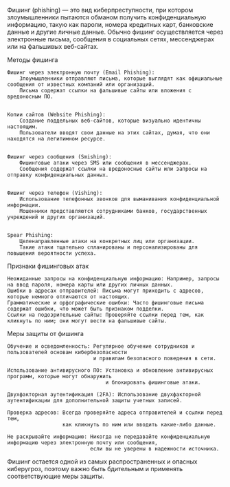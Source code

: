 Фишинг (phishing) — это вид киберпреступности, при котором злоумышленники пытаются обманом получить 
конфиденциальную информацию, такую как пароли, номера кредитных карт, банковские данные и другие личные данные. 
Обычно фишинг осуществляется через электронные письма, сообщения в социальных сетях, мессенджерах или на фальшивых веб-сайтах.

Методы фишинга

    Фишинг через электронную почту (Email Phishing):
        Злоумышленники отправляют письма, которые выглядят как официальные сообщения от известных компаний или организаций.
        Письма содержат ссылки на фальшивые сайты или вложения с вредоносным ПО.


    Копии сайтов (Website Phishing):
        Создание поддельных веб-сайтов, которые визуально идентичны настоящим.
        Пользователи вводят свои данные на этих сайтах, думая, что они находятся на легитимном ресурсе.


    Фишинг через сообщения (Smishing):
        Фишинговые атаки через SMS или сообщения в мессенджерах.
        Сообщения содержат ссылки на вредоносные сайты или запросы на отправку конфиденциальных данных.


    Фишинг через телефон (Vishing):
        Использование телефонных звонков для выманивания конфиденциальной информации.
        Мошенники представляются сотрудниками банков, государственных учреждений и других организаций.


    Spear Phishing:
        Целенаправленные атаки на конкретных лиц или организации.
        Такие атаки тщательно спланированы и персонализированы для повышения вероятности успеха.



Признаки фишинговых атак

    Неожиданные запросы на конфиденциальную информацию: Например, запросы на ввод пароля, номера карты или других личных данных.
    Ошибки в адресах отправителей: Письма могут приходить с адресов, которые немного отличаются от настоящих.
    Грамматические и орфографические ошибки: Часто фишинговые письма содержат ошибки, что может быть признаком подделки.
    Ссылки на подозрительные сайты: Проверяйте ссылки перед тем, как кликнуть по ним; они могут вести на фальшивые сайты.


Меры защиты от фишинга

    Обучение и осведомленность: Регулярное обучение сотрудников и пользователей основам кибербезопасности 
                                и правилам безопасного поведения в сети.
                                
    Использование антивирусного ПО: Установка и обновление антивирусных программ, которые могут обнаружить 
                                    и блокировать фишинговые атаки.

    Двухфакторная аутентификация (2FA): Использование двухфакторной аутентификации для дополнительной защиты учетных записей.

    Проверка адресов: Всегда проверяйте адреса отправителей и ссылки перед тем, 
                      как кликнуть по ним или вводить какие-либо данные.

    Не раскрывайте информацию: Никогда не передавайте конфиденциальную информацию через электронную почту или сообщения, 
                               если вы не уверены в надежности источника.


Фишинг остается одной из самых распространенных и опасных киберугроз, поэтому важно быть бдительным 
и применять соответствующие меры защиты.
